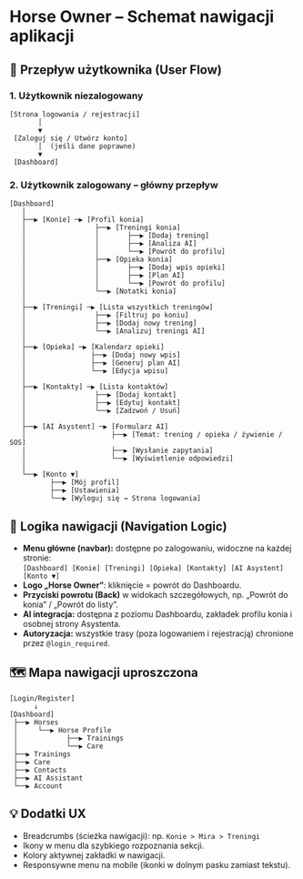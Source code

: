 # Horse Owner – Schemat nawigacji aplikacji

## 🔁 Przepływ użytkownika (User Flow)

### 1. Użytkownik niezalogowany

```
[Strona logowania / rejestracji]
       │
       ▼
 [Zaloguj się / Utwórz konto]
       │  (jeśli dane poprawne)
       ▼
 [Dashboard]
```

### 2. Użytkownik zalogowany – główny przepływ

```
[Dashboard]
   │
   ├──▶ [Konie] ─▶ [Profil konia]
   │                 ├──▶ [Treningi konia]
   │                 │       ├──▶ [Dodaj trening]
   │                 │       ├──▶ [Analiza AI]
   │                 │       └──▶ [Powrót do profilu]
   │                 ├──▶ [Opieka konia]
   │                 │       ├──▶ [Dodaj wpis opieki]
   │                 │       ├──▶ [Plan AI]
   │                 │       └──▶ [Powrót do profilu]
   │                 └──▶ [Notatki konia]
   │
   ├──▶ [Treningi] ─▶ [Lista wszystkich treningów]
   │                 ├──▶ [Filtruj po koniu]
   │                 ├──▶ [Dodaj nowy trening]
   │                 └──▶ [Analizuj treningi AI]
   │
   ├──▶ [Opieka] ─▶ [Kalendarz opieki]
   │                ├──▶ [Dodaj nowy wpis]
   │                ├──▶ [Generuj plan AI]
   │                └──▶ [Edycja wpisu]
   │
   ├──▶ [Kontakty] ─▶ [Lista kontaktów]
   │                 ├──▶ [Dodaj kontakt]
   │                 ├──▶ [Edytuj kontakt]
   │                 └──▶ [Zadzwoń / Usuń]
   │
   ├──▶ [AI Asystent] ─▶ [Formularz AI]
   │                     ├──▶ [Temat: trening / opieka / żywienie / SOS]
   │                     ├──▶ [Wysłanie zapytania]
   │                     └──▶ [Wyświetlenie odpowiedzi]
   │
   └──▶ [Konto ▼]
          ├──▶ [Mój profil]
          ├──▶ [Ustawienia]
          └──▶ [Wyloguj się → Strona logowania]
```

## 🧭 Logika nawigacji (Navigation Logic)

- **Menu główne (navbar):** dostępne po zalogowaniu, widoczne na każdej stronie:\
  `[Dashboard] [Konie] [Treningi] [Opieka] [Kontakty] [AI Asystent] [Konto ▼]`
- **Logo „Horse Owner”**: kliknięcie = powrót do Dashboardu.
- **Przyciski powrotu (Back)** w widokach szczegółowych, np. „Powrót do konia” / „Powrót do listy”.
- **AI integracja:** dostępna z poziomu Dashboardu, zakładek profilu konia i osobnej strony Asystenta.
- **Autoryzacja:** wszystkie trasy (poza logowaniem i rejestracją) chronione przez `@login_required`.

## 🗺️ Mapa nawigacji uproszczona

```
[Login/Register]
      ↓
[Dashboard]
 ├──▶ Horses
 │     └──▶ Horse Profile
 │            ├──▶ Trainings
 │            └──▶ Care
 ├──▶ Trainings
 ├──▶ Care
 ├──▶ Contacts
 ├──▶ AI Assistant
 └──▶ Account
```

## 💡 Dodatki UX

- Breadcrumbs (ścieżka nawigacji): np. `Konie > Mira > Treningi`
- Ikony w menu dla szybkiego rozpoznania sekcji.
- Kolory aktywnej zakładki w nawigacji.
- Responsywne menu na mobile (ikonki w dolnym pasku zamiast tekstu).

